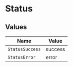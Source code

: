 # Status


## Values

| Name            | Value           |
| --------------- | --------------- |
| `StatusSuccess` | success         |
| `StatusError`   | error           |
